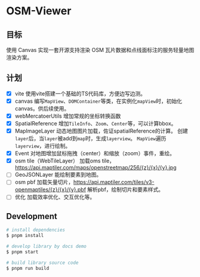 # OSM-Viewer

## 目标

使用 Canvas 实现一套开源支持渲染 OSM 瓦片数据和点线面标注的服务轻量地图渲染方案。

## 计划

- [x] vite
  使用vite搭建一个基础的TS代码库，方便边写边测。
- [x] canvas
  编写`MapView`、`DOMContainer`等类，在实例化`mapView`时，初始化canvas。供后续使用。
- [x] webMercatoerUtils
  增加常规的坐标转换函数
- [x] SpatialReference
  增加`TileInfo`、`Zoom`、`Center`等，可以计算bbox。
- [x] MapImageLayer
  动态地图图片加载，佐证spatialReference的计算。
  创建`layer`后，当`layer`被add到`map`时，生成`layerview`。
  `MapView`遍历`layerview`，进行绘制。
- [x] Event
  对地图增加鼠标拖拽（center）和缩放（zoom）事件，重绘。
- [x] osm tile（WebTileLayer）
  加载oms tile，https://api.maptiler.com/maps/openstreetmap/256/{z}/{x}/{y}.jpg
- [ ] GeoJSONLayer
  能绘制要素到地图。
- [ ] osm pbf
  加载矢量切片，https://api.maptiler.com/tiles/v3-openmaptiles/{z}/{x}/{y}.pbf
  解析pbf，绘制切片和要素样式。
- [ ] 优化
  加载效率优化、交互优化等。

## Development

```bash
# install dependencies
$ pnpm install

# develop library by docs demo
$ pnpm start

# build library source code
$ pnpm run build
```